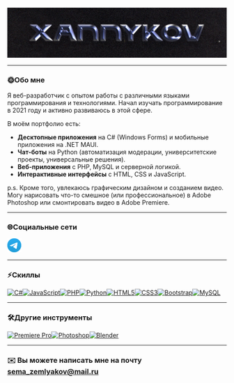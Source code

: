 ![Header](https://github.com/xannykov/xannykov/blob/main/assets/Header.jpg)
___

### 🌞Обо мне
Я веб-разработчик с опытом работы с различными языками программирования и технологиями. Начал изучать программирование в 2021 году и активно развиваюсь в этой сфере.

В моём портфолио есть:

* **Десктопные приложения** на C# (Windows Forms) и мобильные приложения на .NET MAUI.
* **Чат-боты** на Python (автоматизация модерации, университетские проекты, универсальные решения).
* **Веб-приложения** с PHP, MySQL и серверной логикой.
* **Интерактивные интерфейсы** с HTML, CSS и JavaScript.

p.s. Кроме того, увлекаюсь графическим дизайном и созданием видео. Могу нарисовать что-то смешное (или профессиональное) в Adobe Photoshop или смонтировать видео в Adobe Premiere.
___

### 🌐Социальные сети
<p align="left"> <a href="https://t.me/xannykov" target="_blank" rel="noreferrer"> <picture> <source media="(prefers-color-scheme: dark)" srcset="https://github.com/xannykov/xannykov/blob/main/assets/LogoTg.png" /> <source media="(prefers-color-scheme: light)" srcset="https://github.com/xannykov/xannykov/blob/main/assets/LogoTg.png" /> <img src="https://github.com/xannykov/xannykov/blob/main/assets/LogoTg.png" width="32" height="32" /> </picture> </a> </p>

___

### ⚡Скиллы

<p align="left">
<a href="https://docs.microsoft.com/en-us/dotnet/csharp/" target="_blank" rel="noreferrer"><img src="https://raw.githubusercontent.com/danielcranney/readme-generator/main/public/icons/skills/csharp-colored.svg" width="36" height="36" alt="C#" /></a><a href="https://developer.mozilla.org/en-US/docs/Web/JavaScript" target="_blank" rel="noreferrer"><img src="https://raw.githubusercontent.com/danielcranney/readme-generator/main/public/icons/skills/javascript-colored.svg" width="36" height="36" alt="JavaScript" /></a><a href="https://www.php.net/" target="_blank" rel="noreferrer"><img src="https://raw.githubusercontent.com/danielcranney/readme-generator/main/public/icons/skills/php-colored.svg" width="36" height="36" alt="PHP" /></a><a href="https://www.python.org/" target="_blank" rel="noreferrer"><img src="https://raw.githubusercontent.com/danielcranney/readme-generator/main/public/icons/skills/python-colored.svg" width="36" height="36" alt="Python" /></a><a href="https://developer.mozilla.org/en-US/docs/Glossary/HTML5" target="_blank" rel="noreferrer"><img src="https://raw.githubusercontent.com/danielcranney/readme-generator/main/public/icons/skills/html5-colored.svg" width="36" height="36" alt="HTML5" /></a><a href="https://www.w3.org/TR/CSS/#css" target="_blank" rel="noreferrer"><img src="https://raw.githubusercontent.com/danielcranney/readme-generator/main/public/icons/skills/css3-colored.svg" width="36" height="36" alt="CSS3" /></a><a href="https://getbootstrap.com/" target="_blank" rel="noreferrer"><img src="https://raw.githubusercontent.com/danielcranney/readme-generator/main/public/icons/skills/bootstrap-colored.svg" width="36" height="36" alt="Bootstrap" /></a><a href="https://www.mysql.com/" target="_blank" rel="noreferrer"><img src="https://raw.githubusercontent.com/danielcranney/readme-generator/main/public/icons/skills/mysql-colored.svg" width="36" height="36" alt="MySQL" /></a>
</p>

___

### 🛠️Другие инструменты

<p align="left">
<a href="https://www.adobe.com/uk/products/premiere.html" target="_blank" rel="noreferrer"><img src="https://raw.githubusercontent.com/danielcranney/readme-generator/main/public/icons/skills/premierepro-colored.svg" width="36" height="36" alt="Premiere Pro" /></a><a href="https://www.adobe.com/uk/products/photoshop.html" target="_blank" rel="noreferrer"><img src="https://raw.githubusercontent.com/danielcranney/readme-generator/main/public/icons/skills/photoshop-colored.svg" width="36" height="36" alt="Photoshop" /></a><a href="https://www.blender.org/" target="_blank" rel="noreferrer"><img src="https://raw.githubusercontent.com/danielcranney/readme-generator/main/public/icons/skills/blender-colored.svg" width="36" height="36" alt="Blender" /></a>
</p>

___

 ### ✉️  Вы можете написать мне на почту [sema\_zemlyakov@mail.ru](mailto:sema_zemlyakov@mail.ru)
